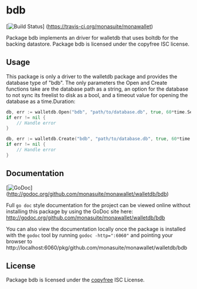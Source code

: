 bdb
===

[![Build Status](https://travis-ci.org/monasuite/monawallet.png?branch=master)]
(https://travis-ci.org/monasuite/monawallet)

Package bdb implements an driver for walletdb that uses boltdb for the backing
datastore.  Package bdb is licensed under the copyfree ISC license.

## Usage

This package is only a driver to the walletdb package and provides the database
type of "bdb". The only parameters the Open and Create functions take are the
database path as a string, an option for the database to not sync its freelist
to disk as a bool, and a timeout value for opening the database as a
time.Duration:

```Go
db, err := walletdb.Open("bdb", "path/to/database.db", true, 60*time.Second)
if err != nil {
	// Handle error
}
```

```Go
db, err := walletdb.Create("bdb", "path/to/database.db", true, 60*time.Second)
if err != nil {
	// Handle error
}
```

## Documentation

[![GoDoc](https://godoc.org/github.com/monasuite/monawallet/walletdb/bdb?status.png)]
(http://godoc.org/github.com/monasuite/monawallet/walletdb/bdb)

Full `go doc` style documentation for the project can be viewed online without
installing this package by using the GoDoc site here:
http://godoc.org/github.com/monasuite/monawallet/walletdb/bdb

You can also view the documentation locally once the package is installed with
the `godoc` tool by running `godoc -http=":6060"` and pointing your browser to
http://localhost:6060/pkg/github.com/monasuite/monawallet/walletdb/bdb

## License

Package bdb is licensed under the [copyfree](http://copyfree.org) ISC
License.
